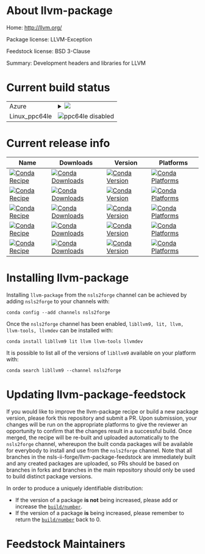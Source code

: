 About llvm-package
==================

Home: http://llvm.org/

Package license: LLVM-Exception

Feedstock license: BSD 3-Clause

Summary: Development headers and libraries for LLVM



Current build status
====================


<table>
    
  <tr>
    <td>Azure</td>
    <td>
      <details>
        <summary>
          <a href="https://dev.azure.com/nsls2forge/nsls2forge/_build/latest?definitionId=69&branchName=master">
            <img src="https://dev.azure.com/nsls2forge/nsls2forge/_apis/build/status/llvm-package-feedstock?branchName=master">
          </a>
        </summary>
        <table>
          <thead><tr><th>Variant</th><th>Status</th></tr></thead>
          <tbody><tr>
              <td>linux</td>
              <td>
                <a href="https://dev.azure.com/nsls2forge/nsls2forge/_build/latest?definitionId=69&branchName=master">
                  <img src="https://dev.azure.com/nsls2forge/nsls2forge/_apis/build/status/llvm-package-feedstock?branchName=master&jobName=linux&configuration=linux_" alt="variant">
                </a>
              </td>
            </tr><tr>
              <td>osx</td>
              <td>
                <a href="https://dev.azure.com/nsls2forge/nsls2forge/_build/latest?definitionId=69&branchName=master">
                  <img src="https://dev.azure.com/nsls2forge/nsls2forge/_apis/build/status/llvm-package-feedstock?branchName=master&jobName=osx&configuration=osx_" alt="variant">
                </a>
              </td>
            </tr><tr>
              <td>win_target_platformwin-64vc14</td>
              <td>
                <a href="https://dev.azure.com/nsls2forge/nsls2forge/_build/latest?definitionId=69&branchName=master">
                  <img src="https://dev.azure.com/nsls2forge/nsls2forge/_apis/build/status/llvm-package-feedstock?branchName=master&jobName=win&configuration=win_target_platformwin-64vc14" alt="variant">
                </a>
              </td>
            </tr>
          </tbody>
        </table>
      </details>
    </td>
  </tr>
  <tr>
    <td>Linux_ppc64le</td>
    <td>
      <img src="https://img.shields.io/badge/ppc64le-disabled-lightgrey.svg" alt="ppc64le disabled">
    </td>
  </tr>
</table>

Current release info
====================

| Name | Downloads | Version | Platforms |
| --- | --- | --- | --- |
| [![Conda Recipe](https://img.shields.io/badge/recipe-libllvm9-green.svg)](https://anaconda.org/nsls2forge/libllvm9) | [![Conda Downloads](https://img.shields.io/conda/dn/nsls2forge/libllvm9.svg)](https://anaconda.org/nsls2forge/libllvm9) | [![Conda Version](https://img.shields.io/conda/vn/nsls2forge/libllvm9.svg)](https://anaconda.org/nsls2forge/libllvm9) | [![Conda Platforms](https://img.shields.io/conda/pn/nsls2forge/libllvm9.svg)](https://anaconda.org/nsls2forge/libllvm9) |
| [![Conda Recipe](https://img.shields.io/badge/recipe-lit-green.svg)](https://anaconda.org/nsls2forge/lit) | [![Conda Downloads](https://img.shields.io/conda/dn/nsls2forge/lit.svg)](https://anaconda.org/nsls2forge/lit) | [![Conda Version](https://img.shields.io/conda/vn/nsls2forge/lit.svg)](https://anaconda.org/nsls2forge/lit) | [![Conda Platforms](https://img.shields.io/conda/pn/nsls2forge/lit.svg)](https://anaconda.org/nsls2forge/lit) |
| [![Conda Recipe](https://img.shields.io/badge/recipe-llvm-green.svg)](https://anaconda.org/nsls2forge/llvm) | [![Conda Downloads](https://img.shields.io/conda/dn/nsls2forge/llvm.svg)](https://anaconda.org/nsls2forge/llvm) | [![Conda Version](https://img.shields.io/conda/vn/nsls2forge/llvm.svg)](https://anaconda.org/nsls2forge/llvm) | [![Conda Platforms](https://img.shields.io/conda/pn/nsls2forge/llvm.svg)](https://anaconda.org/nsls2forge/llvm) |
| [![Conda Recipe](https://img.shields.io/badge/recipe-llvm--tools-green.svg)](https://anaconda.org/nsls2forge/llvm-tools) | [![Conda Downloads](https://img.shields.io/conda/dn/nsls2forge/llvm-tools.svg)](https://anaconda.org/nsls2forge/llvm-tools) | [![Conda Version](https://img.shields.io/conda/vn/nsls2forge/llvm-tools.svg)](https://anaconda.org/nsls2forge/llvm-tools) | [![Conda Platforms](https://img.shields.io/conda/pn/nsls2forge/llvm-tools.svg)](https://anaconda.org/nsls2forge/llvm-tools) |
| [![Conda Recipe](https://img.shields.io/badge/recipe-llvmdev-green.svg)](https://anaconda.org/nsls2forge/llvmdev) | [![Conda Downloads](https://img.shields.io/conda/dn/nsls2forge/llvmdev.svg)](https://anaconda.org/nsls2forge/llvmdev) | [![Conda Version](https://img.shields.io/conda/vn/nsls2forge/llvmdev.svg)](https://anaconda.org/nsls2forge/llvmdev) | [![Conda Platforms](https://img.shields.io/conda/pn/nsls2forge/llvmdev.svg)](https://anaconda.org/nsls2forge/llvmdev) |

Installing llvm-package
=======================

Installing `llvm-package` from the `nsls2forge` channel can be achieved by adding `nsls2forge` to your channels with:

```
conda config --add channels nsls2forge
```

Once the `nsls2forge` channel has been enabled, `libllvm9, lit, llvm, llvm-tools, llvmdev` can be installed with:

```
conda install libllvm9 lit llvm llvm-tools llvmdev
```

It is possible to list all of the versions of `libllvm9` available on your platform with:

```
conda search libllvm9 --channel nsls2forge
```




Updating llvm-package-feedstock
===============================

If you would like to improve the llvm-package recipe or build a new
package version, please fork this repository and submit a PR. Upon submission,
your changes will be run on the appropriate platforms to give the reviewer an
opportunity to confirm that the changes result in a successful build. Once
merged, the recipe will be re-built and uploaded automatically to the
`nsls2forge` channel, whereupon the built conda packages will be available for
everybody to install and use from the `nsls2forge` channel.
Note that all branches in the nsls-ii-forge/llvm-package-feedstock are
immediately built and any created packages are uploaded, so PRs should be based
on branches in forks and branches in the main repository should only be used to
build distinct package versions.

In order to produce a uniquely identifiable distribution:
 * If the version of a package **is not** being increased, please add or increase
   the [``build/number``](https://conda.io/docs/user-guide/tasks/build-packages/define-metadata.html#build-number-and-string).
 * If the version of a package **is** being increased, please remember to return
   the [``build/number``](https://conda.io/docs/user-guide/tasks/build-packages/define-metadata.html#build-number-and-string)
   back to 0.

Feedstock Maintainers
=====================


